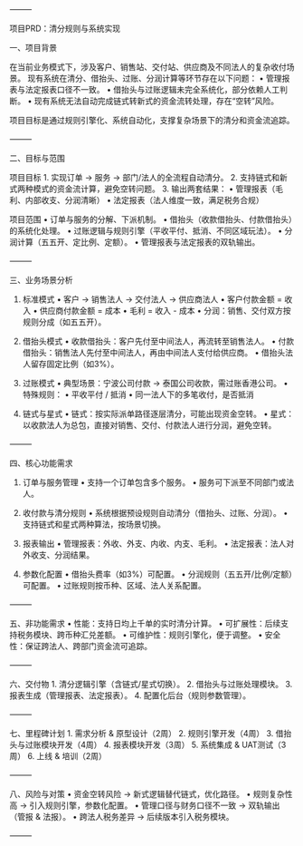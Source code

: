 ⸻

项目PRD：清分规则与系统实现

一、项目背景

在当前业务模式下，涉及客户、销售站、交付站、供应商及不同法人的复杂收付场景。
现有系统在清分、借抬头、过账、分润计算等环节存在以下问题：
	•	管理报表与法定报表口径不一致。
	•	借抬头与过账逻辑未完全系统化，部分依赖人工判断。
	•	现有系统无法自动完成链式转新式的资金流转处理，存在“空转”风险。

项目目标是通过规则引擎化、系统自动化，支撑复杂场景下的清分和资金流追踪。

⸻

二、目标与范围

项目目标
	1.	实现订单 → 服务 → 部门/法人的全流程自动清分。
	2.	支持链式和新式两种模式的资金流计算，避免空转问题。
	3.	输出两套结果：
	•	管理报表（毛利、内部收支、分润清晰）
	•	法定报表（法人维度一致，满足税务合规）

项目范围
	•	订单与服务的分解、下派机制。
	•	借抬头（收款借抬头、付款借抬头）的系统化处理。
	•	过账逻辑与规则引擎（平收平付、抵消、不同区域玩法）。
	•	分润计算（五五开、定比例、定额）。
	•	管理报表与法定报表的双轨输出。

⸻

三、业务场景分析

1. 标准模式
	•	客户 → 销售法人 → 交付法人 → 供应商法人
	•	客户付款金额 = 收入
	•	供应商付款金额 = 成本
	•	毛利 = 收入 - 成本
	•	分润：销售、交付双方按规则分成（如五五开）。

2. 借抬头模式
	•	收款借抬头：客户先付至中间法人，再流转至销售法人。
	•	付款借抬头：销售法人先付至中间法人，再由中间法人支付给供应商。
	•	借抬头法人留存固定比例（如3%）。

3. 过账模式
	•	典型场景：宁波公司付款 → 泰国公司收款，需过账香港公司。
	•	特殊规则：
	•	平收平付 / 抵消
	•	同一法人下的多笔收付，是否抵消

4. 链式与星式
	•	链式：按实际派单路径逐层清分，可能出现资金空转。
	•	星式：以收款法人为总包，直接对销售、交付、付款法人进行分润，避免空转。

⸻

四、核心功能需求

1. 订单与服务管理
	•	支持一个订单包含多个服务。
	•	服务可下派至不同部门或法人。

2. 收付款与清分规则
	•	系统根据预设规则自动清分（借抬头、过账、分润）。
	•	支持链式和星式两种算法，按场景切换。

3. 报表输出
	•	管理报表：外收、外支、内收、内支、毛利。
	•	法定报表：法人对外收支、分润结果。

4. 参数化配置
	•	借抬头费率（如3%）可配置。
	•	分润规则（五五开/比例/定额）可配置。
	•	过账规则按币种、区域、法人关系配置。

⸻

五、非功能需求
	•	性能：支持日均上千单的实时清分计算。
	•	可扩展性：后续支持税务模块、跨币种汇兑差额。
	•	可维护性：规则引擎化，便于调整。
	•	安全性：保证跨法人、跨部门资金流可追踪。

⸻

六、交付物
	1.	清分逻辑引擎（含链式/星式切换）。
	2.	借抬头与过账处理模块。
	3.	报表生成（管理报表、法定报表）。
	4.	配置化后台（规则参数管理）。

⸻

七、里程碑计划
	1.	需求分析 & 原型设计（2周）
	2.	规则引擎开发（4周）
	3.	借抬头与过账模块开发（4周）
	4.	报表模块开发（3周）
	5.	系统集成 & UAT测试（3周）
	6.	上线 & 培训（2周）

⸻

八、风险与对策
	•	资金空转风险 → 新式逻辑替代链式，优化路径。
	•	规则复杂性高 → 引入规则引擎，参数化配置。
	•	管理口径与财务口径不一致 → 双轨输出（管报 & 法报）。
	•	跨法人税务差异 → 后续版本引入税务模块。

⸻